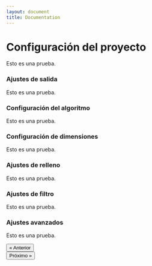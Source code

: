 ```yaml
---
layout: document
title: Documentation
---
```


# Configuración del proyecto

Esto es una prueba.

### Ajustes de salida

Esto es una prueba.

### Configuración del algoritmo

Esto es una prueba.

### Configuración de dimensiones

Esto es una prueba.

### Ajustes de relleno

Esto es una prueba.

### Ajustes de filtro

Esto es una prueba.

### Ajustes avanzados

Esto es una prueba.

<div class="row docs-nav">
<div class="col-2"></div>
<div class="col-4"><button type="button" onclick='javascript:goto(this, "02-web-app.html");' class="btn btn-primary">&laquo; Anterior</button></div>
<div class="col-4"><button type="button" onclick='javascript:goto(this, "04-file-formats.html");' class="btn btn-primary">Próximo &raquo;</button></div>
<div class="col-2"></div>
</div>
